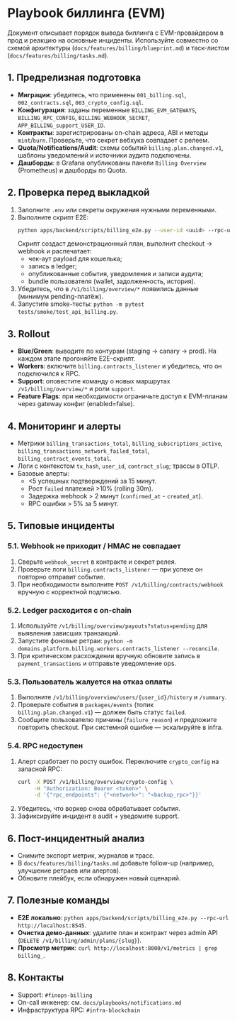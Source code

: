 ﻿# Playbook биллинга (EVM)

Документ описывает порядок вывода биллинга с EVM-провайдером в прод и реакцию на основные инциденты. Используйте совместно со схемой архитектуры (`docs/features/billing/blueprint.md`) и таск-листом (`docs/features/billing/tasks.md`).

## 1. Предрелизная подготовка
- **Миграции**: убедитесь, что применены `001_billing.sql`, `002_contracts.sql`, `003_crypto_config.sql`.
- **Конфигурация**: заданы переменные `BILLING_EVM_GATEWAYS`, `BILLING_RPC_CONFIG`, `BILLING_WEBHOOK_SECRET`, `APP_BILLING_support_USER_ID`.
- **Контракты**: зарегистрированы on-chain адреса, ABI и методы `mint`/`burn`. Проверьте, что секрет вебхука совпадает с релеем.
- **Quota/Notifications/Audit**: схемы событий `billing.plan.changed.v1`, шаблоны уведомлений и источники аудита подключены.
- **Дашборды**: в Grafana опубликованы панели `Billing Overview` (Prometheus) и дашборды по Quota.

## 2. Проверка перед выкладкой
1. Заполните `.env` или секреты окружения нужными переменными.
2. Выполните скрипт E2E:
   ```bash
   python apps/backend/scripts/billing_e2e.py --user-id <uuid> --rpc-url <rpc> --webhook-secret <secret>
   ```
   Скрипт создаст демонстрационный план, выполнит checkout → webhook и распечатает:
   - чек-аут payload для кошелька;
   - запись в ledger;
   - опубликованные события, уведомления и записи аудита;
   - bundle пользователя (wallet, задолженность, история).
3. Убедитесь, что в `/v1/billing/overview/*` появились данные (минимум pending-платёж).
4. Запустите smoke-тесты: `python -m pytest tests/smoke/test_api_billing.py`.

## 3. Rollout
- **Blue/Green**: выводите по контурам (staging → canary → prod). На каждом этапе прогоняйте E2E-скрипт.
- **Workers**: включите `billing.contracts_listener` и убедитесь, что он подключился к RPC.
- **Support**: оповестите команду о новых маршрутах `/v1/billing/overview/*` и роли `support`.
- **Feature Flags**: при необходимости ограничьте доступ к EVM-планам через gateway конфиг (enabled=false).

## 4. Мониторинг и алерты
- Метрики `billing_transactions_total`, `billing_subscriptions_active`, `billing_transactions_network_failed_total`, `billing_contract_events_total`.
- Логи с контекстом `tx_hash`, `user_id`, `contract_slug`; трассы в OTLP.
- Базовые алерты:
  - <5 успешных подтверждений за 15 минут.
  - Рост `failed` платежей >10% (rolling 30m).
  - Задержка webhook > 2 минут (`confirmed_at` - `created_at`).
  - RPC ошибки > 5% за 5 минут.

## 5. Типовые инциденты
### 5.1. Webhook не приходит / HMAC не совпадает
1. Сверьте `webhook_secret` в контракте и секрет релея.
2. Проверьте логи `billing.contracts_listener` — при успехе он повторно отправит событие.
3. При необходимости выполните `POST /v1/billing/contracts/webhook` вручную с корректной подписью.

### 5.2. Ledger расходитcя с on-chain
1. Используйте `/v1/billing/overview/payouts?status=pending` для выявления зависших транзакций.
2. Запустите фоновые ретраи: `python -m domains.platform.billing.workers.contracts_listener --reconcile`.
3. При критическом расхождении вручную обновите запись в `payment_transactions` и отправьте уведомление ops.

### 5.3. Пользователь жалуется на отказ оплаты
1. Выполните `/v1/billing/overview/users/{user_id}/history` и `/summary`.
2. Проверьте события в `packages/events` (топик `billing.plan.changed.v1`) — должен быть статус `failed`.
3. Сообщите пользователю причины (`failure_reason`) и предложите повторить checkout. При системной ошибке — эскалируйте в infra.

### 5.4. RPC недоступен
1. Алерт сработает по росту ошибок. Переключите `crypto_config` на запасной RPC:
   ```bash
   curl -X POST /v1/billing/overview/crypto-config \
        -H "Authorization: Bearer <token>" \
        -d '{"rpc_endpoints": {"<network>": "<backup_rpc>"}}'
   ```
2. Убедитесь, что воркер снова обрабатывает события.
3. Зафиксируйте инцидент в audit + уведомите support.

## 6. Пост-инцидентный анализ
- Снимите экспорт метрик, журналов и трасс.
- В `docs/features/billing/tasks.md` добавьте follow-up (например, улучшение ретраев или алертов).
- Обновите плейбук, если обнаружен новый сценарий.

## 7. Полезные команды
- **E2E локально**: `python apps/backend/scripts/billing_e2e.py --rpc-url http://localhost:8545`.
- **Очистка демо-данных**: удалите план и контракт через admin API (`DELETE /v1/billing/admin/plans/{slug}`).
- **Просмотр метрик**: `curl http://localhost:8000/v1/metrics | grep billing_`.

## 8. Контакты
- Support: `#finops-billing`
- On-call инженер: см. `docs/playbooks/notifications.md`
- Инфраструктура RPC: `#infra-blockchain`


